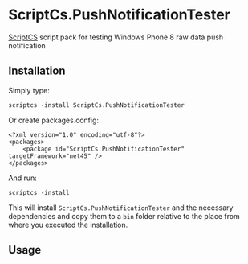 ScriptCs.PushNotificationTester
===============================

[ScriptCS](https://github.com/scriptcs/scriptcs) script pack for testing Windows Phone 8  raw data push notification

## Installation

Simply type:

    scriptcs -install ScriptCs.PushNotificationTester

Or create packages.config:

    <?xml version="1.0" encoding="utf-8"?>
    <packages>
        <package id="ScriptCs.PushNotificationTester" targetFramework="net45" />
    </packages>

And run:

    scriptcs -install
    
This will install `ScriptCs.PushNotificationTester` and the necessary dependencies and copy them to a `bin` folder relative to the place from where you executed the installation.

## Usage



   
